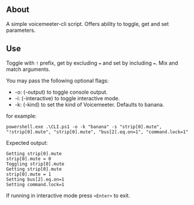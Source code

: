 ## About

A simple voicemeeter-cli script. Offers ability to toggle, get and set parameters.

## Use

Toggle with `!` prefix, get by excluding `=` and set by including `=`. Mix and match arguments.

You may pass the following optional flags:

-   -o: (-output) to toggle console output.
-   -i: (-interactive) to toggle interactive mode.
-   -k: (-kind) to set the kind of Voicemeeter. Defaults to banana.

for example:

`powershell.exe .\CLI.ps1 -o -k "banana" -s "strip[0].mute", "!strip[0].mute", "strip[0].mute", "bus[2].eq.on=1", "command.lock=1"`

Expected output:

```
Getting strip[0].mute
strip[0].mute = 0
Toggling strip[0].mute
Getting strip[0].mute
strip[0].mute = 1
Setting bus[2].eq.on=1
Setting command.lock=1
```

If running in interactive mode press `<Enter>` to exit.
